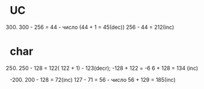 
# UC
300. 300 - 256 = 44 - число (44 + 1 = 45(dec))
     256 - 44 = 212(inc)

# char
250.  250 - 128 = 122( 122 + 1) - 123(decr);
      -128 + 122 = -6
      6 + 128 = 134 (inc)

-200. 200 - 128 = 72(inc)
      127 - 71 = 56 - число
      56 + 129 = 185(inc)
